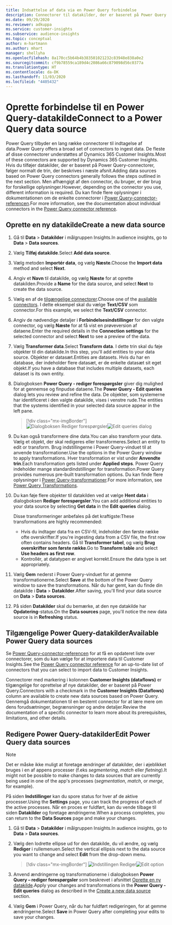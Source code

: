 ```yaml
---
title: Indsættelse af data via en Power Query forbindelse
description: Connectorer til datakilder, der er baseret på Power Query.
ms.date: 09/29/2020
ms.reviewer: adkuppa
ms.service: customer-insights
ms.subservice: audience-insights
ms.topic: conceptual
author: m-hartmann
ms.author: mhart
manager: shellyha
ms.openlocfilehash: 8a170cc5b64b4b383501021232c83948e838a0e2
ms.sourcegitcommit: cf9b78559ca189d4c2086a66c879098d56c0377a
ms.translationtype: HT
ms.contentlocale: da-DK
ms.lasthandoff: 11/03/2020
ms.locfileid: "4405432"
---
```

# <a name="connect-to-a-power-query-data-source"></a><span data-ttu-id="21e35-103">Oprette forbindelse til en Power Query-datakilde</span><span class="sxs-lookup"><span data-stu-id="21e35-103">Connect to a Power Query data source</span></span>

<span data-ttu-id="21e35-104">Power Query tilbyder en lang række connectorer til indtagelse af data.</span><span class="sxs-lookup"><span data-stu-id="21e35-104">Power Query offers a broad set of connectors to ingest data.</span></span> <span data-ttu-id="21e35-105">De fleste af disse connectorer understøttes af Dynamics 365 Customer Insights.</span><span class="sxs-lookup"><span data-stu-id="21e35-105">Most of these connectors are supported by Dynamics 365 Customer Insights.</span></span> <span data-ttu-id="21e35-106">Hvis du tilføjer datakilder, der er baseret på Power Query-connectorer, følger normalt de trin, der beskrives i næste afsnit.</span><span class="sxs-lookup"><span data-stu-id="21e35-106">Adding data sources based on Power Query connectors generally follows the steps outlined in the next section.</span></span> <span data-ttu-id="21e35-107">Men afhængigt af den connector, du bruger, er der brug for forskellige oplysninger.</span><span class="sxs-lookup"><span data-stu-id="21e35-107">However, depending on the connector you use, different information is required.</span></span> <span data-ttu-id="21e35-108">Du kan finde flere oplysninger i dokumentationen om de enkelte connectorer i [Power Query-connector-referencen](https://docs.microsoft.com/power-query/connectors/).</span><span class="sxs-lookup"><span data-stu-id="21e35-108">For more information, see the documentation about individual connectors in the [Power Query connector reference](https://docs.microsoft.com/power-query/connectors/).</span></span>

## <a name="create-a-new-data-source"></a><span data-ttu-id="21e35-109">Oprette en ny datakilde</span><span class="sxs-lookup"><span data-stu-id="21e35-109">Create a new data source</span></span>

1. <span data-ttu-id="21e35-110">Gå til **Data** > **Datakilder** i målgruppen Insights.</span><span class="sxs-lookup"><span data-stu-id="21e35-110">In audience insights, go to **Data** > **Data sources**.</span></span>

1. <span data-ttu-id="21e35-111">Vælg **Tilføj datakilde**.</span><span class="sxs-lookup"><span data-stu-id="21e35-111">Select **Add data source**.</span></span>

1. <span data-ttu-id="21e35-112">Vælg metoden **Importér data**, og vælg **Næste**.</span><span class="sxs-lookup"><span data-stu-id="21e35-112">Choose the **Import data** method and select **Next**.</span></span>

1. <span data-ttu-id="21e35-113">Angiv et **Navn** til datakilde, og vælg **Næste** for at oprette datakilden.</span><span class="sxs-lookup"><span data-stu-id="21e35-113">Provide a **Name** for the data source, and select **Next** to create the data source.</span></span>

1. <span data-ttu-id="21e35-114">Vælg en af de [tilgængelige connectorer](#available-power-query-data-sources).</span><span class="sxs-lookup"><span data-stu-id="21e35-114">Choose one of the [available connectors](#available-power-query-data-sources).</span></span> <span data-ttu-id="21e35-115">I dette eksempel skal du vælge **Text/CSV** som connector.</span><span class="sxs-lookup"><span data-stu-id="21e35-115">For this example, we select the **Text/CSV** connector.</span></span>

1. <span data-ttu-id="21e35-116">Angiv de nødvendige detaljer i **Forbindelsesindstillinger** for den valgte connector, og vælg **Næste** for at få vist en prøveversion af dataene.</span><span class="sxs-lookup"><span data-stu-id="21e35-116">Enter the required details in the **Connection settings** for the selected connector and select **Next** to see a preview of the data.</span></span>

1. <span data-ttu-id="21e35-117">Vælg **Transformer data**.</span><span class="sxs-lookup"><span data-stu-id="21e35-117">Select **Transform data**.</span></span> <span data-ttu-id="21e35-118">I dette trin skal du føje objekter til din datakilde.</span><span class="sxs-lookup"><span data-stu-id="21e35-118">In this step, you'll add entities to your data source.</span></span> <span data-ttu-id="21e35-119">Objekter er datasæt.</span><span class="sxs-lookup"><span data-stu-id="21e35-119">Entities are datasets.</span></span> <span data-ttu-id="21e35-120">Hvis du har en database, der indeholder flere datasæt, er de enkelte datasæt sit eget objekt.</span><span class="sxs-lookup"><span data-stu-id="21e35-120">If you have a database that includes multiple datasets, each dataset is its own entity.</span></span>

1. <span data-ttu-id="21e35-121">Dialogboksen **Power Query - rediger forespørgsler** giver dig mulighed for at gennemse og finpudse dataene.</span><span class="sxs-lookup"><span data-stu-id="21e35-121">The **Power Query - Edit queries** dialog lets you review and refine the data.</span></span> <span data-ttu-id="21e35-122">De objekter, som systemerne har identificeret i den valgte datakilde, vises i venstre rude.</span><span class="sxs-lookup"><span data-stu-id="21e35-122">The entities that the systems identified in your selected data source appear in the left pane.</span></span>

   > [!div class="mx-imgBorder"]
   > <span data-ttu-id="21e35-123">![Dialogboksen Rediger forespørgsler](media/data-manager-configure-edit-queries.png "Dialogboksen Rediger forespørgsler")</span><span class="sxs-lookup"><span data-stu-id="21e35-123">![Edit queries dialog](media/data-manager-configure-edit-queries.png "Edit queries dialog")</span></span>

1. <span data-ttu-id="21e35-124">Du kan også transformere dine data.</span><span class="sxs-lookup"><span data-stu-id="21e35-124">You can also transform your data.</span></span> <span data-ttu-id="21e35-125">Vælg et objekt, der skal redigeres eller transformeres.</span><span class="sxs-lookup"><span data-stu-id="21e35-125">Select an entity to edit or transform.</span></span> <span data-ttu-id="21e35-126">Brug indstillingerne i Power Query-vinduet til at anvende transformationer.</span><span class="sxs-lookup"><span data-stu-id="21e35-126">Use the options in the Power Query window to apply transformations.</span></span> <span data-ttu-id="21e35-127">Hver transformation er vist under **Anvendte trin**.</span><span class="sxs-lookup"><span data-stu-id="21e35-127">Each transformation gets listed under **Applied steps**.</span></span> <span data-ttu-id="21e35-128">Power Query indeholder mange standardindstillinger for transformation.</span><span class="sxs-lookup"><span data-stu-id="21e35-128">Power Query provides numerous pre-built transformation options.</span></span> <span data-ttu-id="21e35-129">Du kan finde flere oplysninger i [Power Query-transformationer](https://docs.microsoft.com/power-query/power-query-what-is-power-query#transformations).</span><span class="sxs-lookup"><span data-stu-id="21e35-129">For more information, see [Power Query Transformations](https://docs.microsoft.com/power-query/power-query-what-is-power-query#transformations).</span></span>

1. <span data-ttu-id="21e35-130">Du kan føje flere objekter til datakilden ved at vælge **Hent data** i dialogboksen **Rediger forespørgsler**.</span><span class="sxs-lookup"><span data-stu-id="21e35-130">You can add additional entities to your data source by selecting **Get data** in the **Edit queries** dialog.</span></span>

   <span data-ttu-id="21e35-131">Disse transformeringer anbefales på det kraftigste:</span><span class="sxs-lookup"><span data-stu-id="21e35-131">These transformations are highly recommended:</span></span>

   - <span data-ttu-id="21e35-132">Hvis du indtager data fra en CSV-fil, indeholder den første række ofte overskrifter.</span><span class="sxs-lookup"><span data-stu-id="21e35-132">If you're ingesting data from a CSV file, the first row often contains headers.</span></span> <span data-ttu-id="21e35-133">Gå til **Transformer tabel**, og vælg **Brug overskrifter som første række**.</span><span class="sxs-lookup"><span data-stu-id="21e35-133">Go to **Transform table** and select **Use headers as first row**.</span></span>
   - <span data-ttu-id="21e35-134">Kontrollér, at datatypen er angivet korrekt.</span><span class="sxs-lookup"><span data-stu-id="21e35-134">Ensure the data type is set appropriately.</span></span>

1. <span data-ttu-id="21e35-135">Vælg **Gem** nederst i Power Query-vinduet for at gemme transformationerne.</span><span class="sxs-lookup"><span data-stu-id="21e35-135">Select **Save** at the bottom of the Power Query window to save the transformations.</span></span> <span data-ttu-id="21e35-136">Når du har gemt, kan du finde din datakilde i **Data** > **Datakilder**.</span><span class="sxs-lookup"><span data-stu-id="21e35-136">After saving, you'll find your data source on **Data** > **Data sources**.</span></span>

1. <span data-ttu-id="21e35-137">På siden **Datakilder** skal du bemærke, at den nye datakilde har **Opdatering**-status.</span><span class="sxs-lookup"><span data-stu-id="21e35-137">On the **Data sources** page, you'll notice the new data source is in **Refreshing** status.</span></span>

## <a name="available-power-query-data-sources"></a><span data-ttu-id="21e35-138">Tilgængelige Power Query-datakilder</span><span class="sxs-lookup"><span data-stu-id="21e35-138">Available Power Query data sources</span></span>

<span data-ttu-id="21e35-139">Se [Power Query-connector-referencen](https://docs.microsoft.com/power-query/connectors/) for at få en opdateret liste over connectorer, som du kan vælge for at importere data til Customer Insights.</span><span class="sxs-lookup"><span data-stu-id="21e35-139">See the [Power Query connector reference](https://docs.microsoft.com/power-query/connectors/) for an up-to-date list of connectors that you can select to import data to Customer Insights.</span></span> 

<span data-ttu-id="21e35-140">Connectorer med markering i kolonnen **Customer Insights (dataflows)** er tilgængelige for oprettelse af nye datakilder, der er baseret på Power Query.</span><span class="sxs-lookup"><span data-stu-id="21e35-140">Connectors with a checkmark in the **Customer Insights (Dataflows)** column are available to create new data sources based on Power Query.</span></span> <span data-ttu-id="21e35-141">Gennemgå dokumentationen til en bestemt connector for at lære mere om dens forudsætninger, begrænsninger og andre detaljer.</span><span class="sxs-lookup"><span data-stu-id="21e35-141">Review the documentation of a specific connector to learn more about its prerequisites, limitations, and other details.</span></span>

## <a name="edit-power-query-data-sources"></a><span data-ttu-id="21e35-142">Redigere Power Query-datakilder</span><span class="sxs-lookup"><span data-stu-id="21e35-142">Edit Power Query data sources</span></span>

> [!NOTE]
> <span data-ttu-id="21e35-143">Det er måske ikke muligt at foretage ændringer af datakilder, der i øjeblikket bruges i en af appens processer (f.eks *segmentering*, *match* eller *fletning*).</span><span class="sxs-lookup"><span data-stu-id="21e35-143">It might not be possible to make changes to data sources that are currently being used in one of the app's processes (*segmentation*, *match*, or *merge*, for example).</span></span> 
>
> <span data-ttu-id="21e35-144">På siden **Indstillinger** kan du spore status for hver af de aktive processer.</span><span class="sxs-lookup"><span data-stu-id="21e35-144">Using the **Settings** page, you can track the progress of each of the active processes.</span></span> <span data-ttu-id="21e35-145">Når en proces er fuldført, kan du vende tilbage til siden **Datakilder** og foretage ændringerne.</span><span class="sxs-lookup"><span data-stu-id="21e35-145">When a process completes, you can return to the **Data Sources** page and make your changes.</span></span>

1. <span data-ttu-id="21e35-146">Gå til **Data** > **Datakilder** i målgruppen Insights.</span><span class="sxs-lookup"><span data-stu-id="21e35-146">In audience insights, go to **Data** > **Data sources**.</span></span>

2. <span data-ttu-id="21e35-147">Vælg den lodrette ellipse ud for den datakilde, du vil ændre, og vælg **Rediger** i rullemenuen.</span><span class="sxs-lookup"><span data-stu-id="21e35-147">Select the vertical ellipsis next to the data source you want to change and select **Edit** from the drop-down menu.</span></span>

   > [!div class="mx-imgBorder"]
   > <span data-ttu-id="21e35-148">![Indstillingen Rediger](media/edit-option-data-sources.png "Indstillingen Rediger")</span><span class="sxs-lookup"><span data-stu-id="21e35-148">![Edit option](media/edit-option-data-sources.png "Edit option")</span></span>

3. <span data-ttu-id="21e35-149">Anvend ændringerne og transformationerne i dialogboksen **Power Query – rediger forespørgsler** som beskrevet i afsnittet [Oprette en ny datakilde](#create-a-new-data-source).</span><span class="sxs-lookup"><span data-stu-id="21e35-149">Apply your changes and transformations in the **Power Query - Edit queries** dialog as described in the [Create a new data source](#create-a-new-data-source) section.</span></span>

4. <span data-ttu-id="21e35-150">Vælg **Gem** i Power Query, når du har fuldført redigeringen, for at gemme ændringerne.</span><span class="sxs-lookup"><span data-stu-id="21e35-150">Select **Save** in Power Query after completing your edits to save your changes.</span></span>
